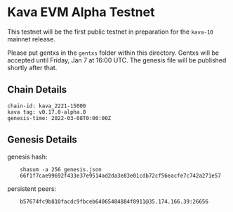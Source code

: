 # Kava EVM Alpha Testnet

This testnet will be the first public testnet in preparation for the `kava-10` mainnet release.

Please put gentxs in the `gentxs` folder within this directory. Gentxs will be accepted until Friday, Jan 7 at 16:00 UTC. The genesis file will be published shortly after that. 

## Chain Details

```
chain-id: kava_2221-15000
kava tag: v0.17.0-alpha.0
genesis-time: 2022-03-08T0:00:00Z
```

## Genesis Details

genesis hash: 
```
    shasum -a 256 genesis.json
    66f1f7cae99692f433e37e9514ad2da3e83e01cdb72cf56eacfe7c742a271e57
```  
persistent peers: 
```
    b57674fc9b810facdc9fbceb64065484884f8911@35.174.166.39:26656
```
